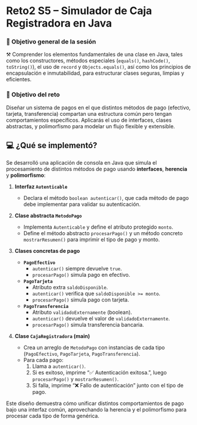 # Reto2 S5 – Simulador de Caja Registradora  en Java

### 🎯 Objetivo general de la sesión
⚒️ Comprender los elementos fundamentales de una clase en Java, tales como los constructores, métodos especiales (`equals()`, `hashCode()`, `toString()`), el uso de `record` y `Objects.equals()`, así como los principios de encapsulación e inmutabilidad, para estructurar clases seguras, limpias y eficientes.

### 🎯 Objetivo del reto
Diseñar un sistema de pagos en el que distintos métodos de pago (efectivo, tarjeta, transferencia) compartan una estructura común pero tengan comportamientos específicos. Aplicarás el uso de interfaces, clases abstractas, y polimorfismo para modelar un flujo flexible y extensible.

## 💻 ¿Qué se implementó?
Se desarrolló una aplicación de consola en Java que simula el procesamiento de distintos métodos de pago usando **interfaces**, **herencia** y **polimorfismo**:

1. **Interfaz `Autenticable`**  
   - Declara el método `boolean autenticar()`, que cada método de pago debe implementar para validar su autenticación.

2. **Clase abstracta `MetodoPago`**  
   - Implementa `Autenticable` y define el atributo protegido `monto`.  
   - Define el método abstracto `procesarPago()` y un método concreto `mostrarResumen()` para imprimir el tipo de pago y monto.

3. **Clases concretas de pago**  
   - **`PagoEfectivo`**  
     - `autenticar()` siempre devuelve `true`.  
     - `procesarPago()` simula pago en efectivo.  
   - **`PagoTarjeta`**  
     - Atributo extra `saldoDisponible`.  
     - `autenticar()` verifica que `saldoDisponible >= monto`.  
     - `procesarPago()` simula pago con tarjeta.  
   - **`PagoTransferencia`**  
     - Atributo `validadoExternamente` (boolean).  
     - `autenticar()` devuelve el valor de `validadoExternamente`.  
     - `procesarPago()` simula transferencia bancaria.

4. **Clase `CajaRegistradora` (main)**  
   - Crea un arreglo de `MetodoPago` con instancias de cada tipo (`PagoEfectivo`, `PagoTarjeta`, `PagoTransferencia`).  
   - Para cada pago:
     1. Llama a `autenticar()`.  
     2. Si es exitoso, imprime “✅ Autenticación exitosa.”, luego `procesarPago()` y `mostrarResumen()`.  
     3. Si falla, imprime “❌ Fallo de autenticación” junto con el tipo de pago.

Este diseño demuestra cómo unificar distintos comportamientos de pago bajo una interfaz común, aprovechando la herencia y el polimorfismo para procesar cada tipo de forma genérica.

